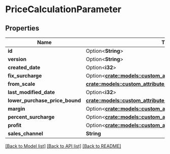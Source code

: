 # PriceCalculationParameter

## Properties

Name | Type | Description | Notes
------------ | ------------- | ------------- | -------------
**id** | Option<**String**> |  | [optional]
**version** | Option<**String**> |  | [optional]
**created_date** | Option<**i32**> |  | [optional]
**fix_surcharge** | Option<[**crate::models::custom_attribute_definition::AttributeType**](decimal.md)> |  | [optional]
**from_scale** | [**crate::models::custom_attribute_definition::AttributeType**](decimal.md) |  | 
**last_modified_date** | Option<**i32**> |  | [optional]
**lower_purchase_price_bound** | [**crate::models::custom_attribute_definition::AttributeType**](decimal.md) |  | 
**margin** | Option<[**crate::models::custom_attribute_definition::AttributeType**](decimal.md)> |  | [optional]
**percent_surcharge** | Option<[**crate::models::custom_attribute_definition::AttributeType**](decimal.md)> |  | [optional]
**profit** | Option<[**crate::models::custom_attribute_definition::AttributeType**](decimal.md)> |  | [optional]
**sales_channel** | **String** |  | 

[[Back to Model list]](../README.md#documentation-for-models) [[Back to API list]](../README.md#documentation-for-api-endpoints) [[Back to README]](../README.md)


